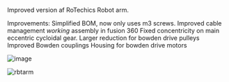 Improved version af RoTechics Robot arm.

Improvements:
Simplified BOM, now only uses m3 screws.
Improved cable management
*working* assembly in fusion 360
Fixed concentricity on main eccentric cycloidal gear.
Larger reduction for bowden drive pulleys
Improved Bowden couplings
Housing for bowden drive motors

![image](https://github.com/user-attachments/assets/9a057e24-2488-43c5-943f-ae27e8c73350)

![rbtarm](https://github.com/user-attachments/assets/e2f415e7-d62d-491b-85e2-3899d76619e7)
